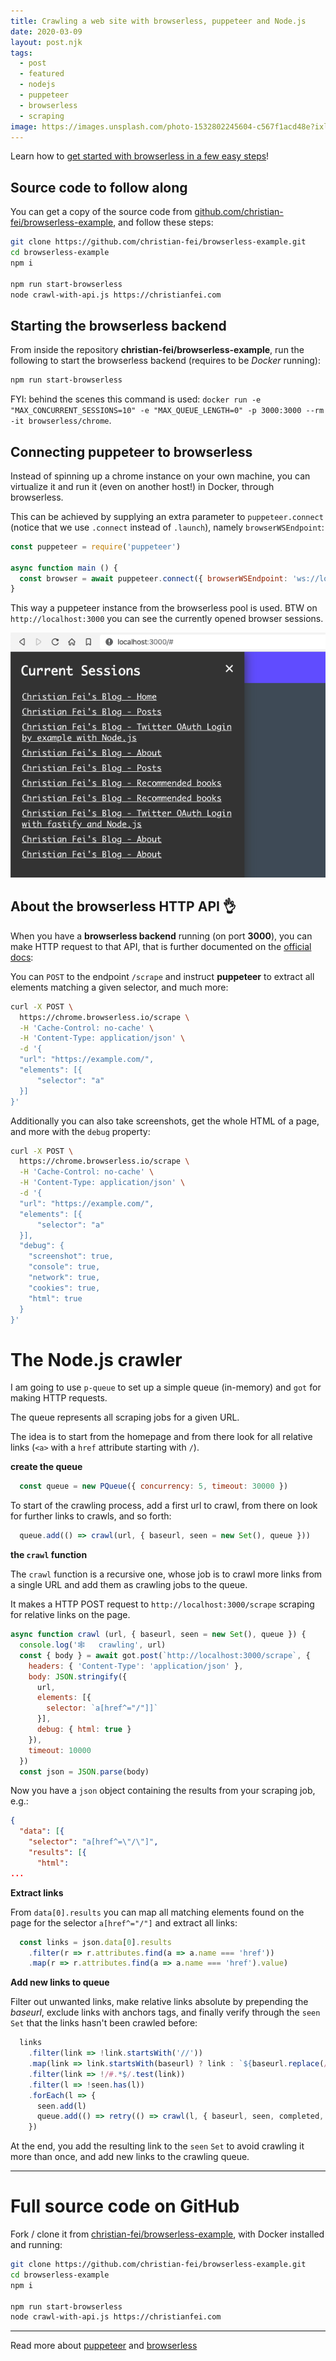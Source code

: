 ```yaml
---
title: Crawling a web site with browserless, puppeteer and Node.js
date: 2020-03-09
layout: post.njk
tags:
  - post
  - featured
  - nodejs
  - puppeteer
  - browserless
  - scraping
image: https://images.unsplash.com/photo-1532802245604-c567f1acd48e?ixlib=rb-1.2.1&ixid=eyJhcHBfaWQiOjEyMDd9&auto=format&fit=crop&w=250&q=40
---
```


Learn how to [get started with browserless in a few easy steps](/posts/2020-03-08-Ultimate-web-scraping-with-browserless,-puppeteer-and-Node.js/)!

## Source code to follow along

You can get a copy of the source code from [github.com/christian-fei/browserless-example](https://github.com/christian-fei/browserless-example), and follow these steps:

```bash
git clone https://github.com/christian-fei/browserless-example.git
cd browserless-example
npm i

npm run start-browserless
node crawl-with-api.js https://christianfei.com
```

## Starting the browserless backend

From inside the repository **christian-fei/browserless-example**, run the following to start the browserless backend (requires to be *Docker* running):

```bash
npm run start-browserless
```

FYI: behind the scenes this command is used: `docker run -e "MAX_CONCURRENT_SESSIONS=10" -e "MAX_QUEUE_LENGTH=0" -p 3000:3000 --rm -it browserless/chrome`.

## Connecting puppeteer to browserless

Instead of spinning up a chrome instance on your own machine, you can virtualize it and run it (even on another host!) in Docker, through browserless.

This can be achieved by supplying an extra parameter to `puppeteer.connect` (notice that we use `.connect` instead of `.launch`), namely `browserWSEndpoint`:

```javascript
const puppeteer = require('puppeteer')

async function main () {
  const browser = await puppeteer.connect({ browserWSEndpoint: 'ws://localhost:3000' })
}
```

This way a puppeteer instance from the browserless pool is used. BTW on `http://localhost:3000` you can see the currently opened browser sessions.

![browserless sessions](/assets/images/posts/browserless/browserless-sessions.png)

## About the browserless HTTP API 👌

When you have a **browserless backend** running (on port **3000**), you can make HTTP request to that API, that is further documented on the [official docs](https://docs.browserless.io/docs/scrape.html):

You can `POST` to the endpoint `/scrape` and instruct **puppeteer** to extract all elements matching a given selector, and much more:

```bash
curl -X POST \
  https://chrome.browserless.io/scrape \
  -H 'Cache-Control: no-cache' \
  -H 'Content-Type: application/json' \
  -d '{
  "url": "https://example.com/",
  "elements": [{
      "selector": "a"
  }]
}'
```

Additionally you can also take screenshots, get the whole HTML of a page, and more with the `debug` property:

```bash
curl -X POST \
  https://chrome.browserless.io/scrape \
  -H 'Cache-Control: no-cache' \
  -H 'Content-Type: application/json' \
  -d '{
  "url": "https://example.com/",
  "elements": [{
      "selector": "a"
  }],
  "debug": {
    "screenshot": true,
    "console": true,
    "network": true,
    "cookies": true,
    "html": true
  }
}'
```

# The Node.js crawler

I am going to use `p-queue` to set up a simple queue (in-memory) and `got` for making HTTP requests.

The queue represents all scraping jobs for a given URL.

The idea is to start from the homepage and from there look for all relative links (`<a>` with a `href` attribute starting with `/`).

**create the queue**

```javascript
  const queue = new PQueue({ concurrency: 5, timeout: 30000 })
```

To start of the crawling process, add a first url to crawl, from there on look for further links to crawls, and so forth:

```javascript
  queue.add(() => crawl(url, { baseurl, seen = new Set(), queue }))
```

**the `crawl` function**

The `crawl` function is a recursive one, whose job is to crawl more links from a single URL and add them as crawling jobs to the queue.

It makes a HTTP POST request to `http://localhost:3000/scrape` scraping for relative links on the page.

```javascript
async function crawl (url, { baseurl, seen = new Set(), queue }) {
  console.log('🕸   crawling', url)
  const { body } = await got.post(`http://localhost:3000/scrape`, {
    headers: { 'Content-Type': 'application/json' },
    body: JSON.stringify({
      url,
      elements: [{
        selector: `a[href^="/"]]`
      }],
      debug: { html: true }
    }),
    timeout: 10000
  })
  const json = JSON.parse(body)
```

Now you have a `json` object containing the results from your scraping job, e.g.:

```json
{
  "data": [{
    "selector": "a[href^=\"/\"]",
    "results": [{
      "html":
...
```

**Extract links**

From `data[0].results` you can map all matching elements found on the page for the selector `a[href^="/"]` and extract all links:

```javascript
  const links = json.data[0].results
    .filter(r => r.attributes.find(a => a.name === 'href'))
    .map(r => r.attributes.find(a => a.name === 'href').value)
```

**Add new links to queue**

Filter out unwanted links, make relative links absolute by prepending the *baseurl*, exclude links with anchors tags, and finally verify through the `seen` `Set` that the links hasn't been crawled before:

```javascript
  links
    .filter(link => !link.startsWith('//'))
    .map(link => link.startsWith(baseurl) ? link : `${baseurl.replace(/\/$/, '')}${link}`)
    .filter(link => !/#.*$/.test(link))
    .filter(l => !seen.has(l))
    .forEach(l => {
      seen.add(l)
      queue.add(() => retry(() => crawl(l, { baseurl, seen, completed, queue })))
    })
```

At the end, you add the resulting link to the `seen` `Set` to avoid crawling it more than once, and add new links to the crawling queue.

---

# Full source code on GitHub

Fork / clone it from [christian-fei/browserless-example](https://github.com/christian-fei/browserless-example/),
with Docker installed and running:

```bash
git clone https://github.com/christian-fei/browserless-example.git
cd browserless-example
npm i

npm run start-browserless
node crawl-with-api.js https://christianfei.com
```

---

Read more about [puppeteer](/tags/puppeteer) and [browserless](/tags/browserless)